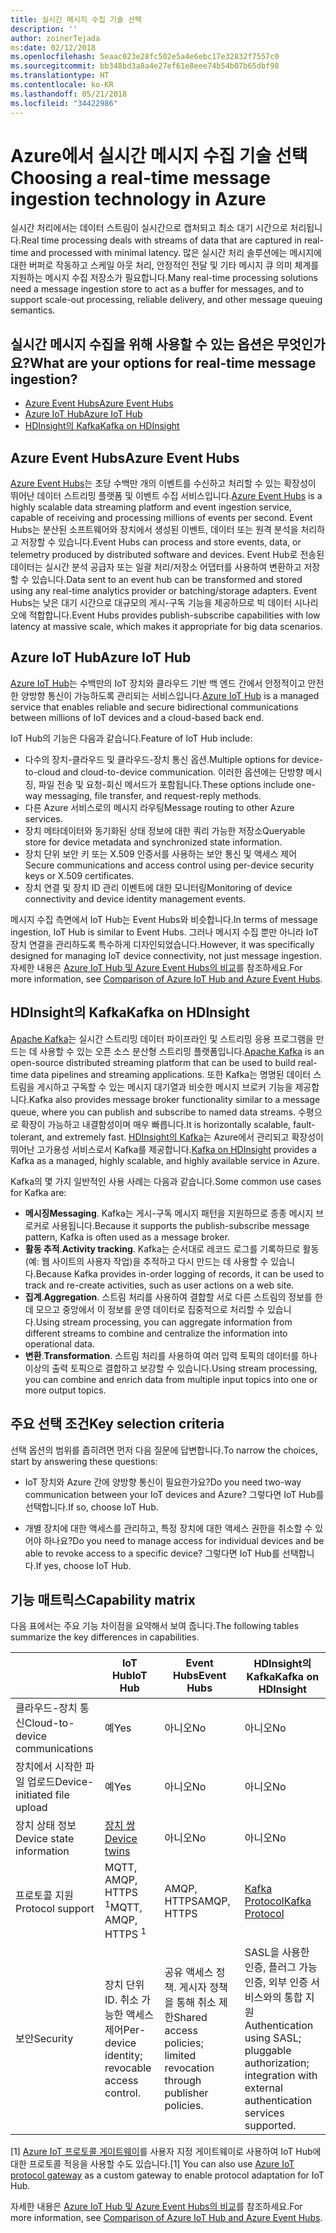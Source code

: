 ```yaml
---
title: 실시간 메시지 수집 기술 선택
description: ''
author: zoinerTejada
ms:date: 02/12/2018
ms.openlocfilehash: 5eaac023e28fc502e5a4e6ebc17e32832f7557c0
ms.sourcegitcommit: bb348bd3a8a4e27ef61e8eee74b54b07b65dbf98
ms.translationtype: HT
ms.contentlocale: ko-KR
ms.lasthandoff: 05/21/2018
ms.locfileid: "34422986"
---
```

# <a name="choosing-a-real-time-message-ingestion-technology-in-azure"></a><span data-ttu-id="dd6da-102">Azure에서 실시간 메시지 수집 기술 선택</span><span class="sxs-lookup"><span data-stu-id="dd6da-102">Choosing a real-time message ingestion technology in Azure</span></span>

<span data-ttu-id="dd6da-103">실시간 처리에서는 데이터 스트림이 실시간으로 캡처되고 최소 대기 시간으로 처리됩니다.</span><span class="sxs-lookup"><span data-stu-id="dd6da-103">Real time processing deals with streams of data that are captured in real-time and processed with minimal latency.</span></span> <span data-ttu-id="dd6da-104">많은 실시간 처리 솔루션에는 메시지에 대한 버퍼로 작동하고 스케일 아웃 처리, 안정적인 전달 및 기타 메시지 큐 의미 체계를 지원하는 메시지 수집 저장소가 필요합니다.</span><span class="sxs-lookup"><span data-stu-id="dd6da-104">Many real-time processing solutions need a message ingestion store to act as a buffer for messages, and to support scale-out processing, reliable delivery, and other message queuing semantics.</span></span> 

## <a name="what-are-your-options-for-real-time-message-ingestion"></a><span data-ttu-id="dd6da-105">실시간 메시지 수집을 위해 사용할 수 있는 옵션은 무엇인가요?</span><span class="sxs-lookup"><span data-stu-id="dd6da-105">What are your options for real-time message ingestion?</span></span>

- [<span data-ttu-id="dd6da-106">Azure Event Hubs</span><span class="sxs-lookup"><span data-stu-id="dd6da-106">Azure Event Hubs</span></span>](/azure/event-hubs/)
- [<span data-ttu-id="dd6da-107">Azure IoT Hub</span><span class="sxs-lookup"><span data-stu-id="dd6da-107">Azure IoT Hub</span></span>](/azure/iot-hub/)
- [<span data-ttu-id="dd6da-108">HDInsight의 Kafka</span><span class="sxs-lookup"><span data-stu-id="dd6da-108">Kafka on HDInsight</span></span>](/azure/hdinsight/kafka/apache-kafka-get-started)

## <a name="azure-event-hubs"></a><span data-ttu-id="dd6da-109">Azure Event Hubs</span><span class="sxs-lookup"><span data-stu-id="dd6da-109">Azure Event Hubs</span></span>

<span data-ttu-id="dd6da-110">[Azure Event Hubs](/azure/event-hubs/)는 초당 수백만 개의 이벤트를 수신하고 처리할 수 있는 확장성이 뛰어난 데이터 스트리밍 플랫폼 및 이벤트 수집 서비스입니다.</span><span class="sxs-lookup"><span data-stu-id="dd6da-110">[Azure Event Hubs](/azure/event-hubs/) is a highly scalable data streaming platform and event ingestion service, capable of receiving and processing millions of events per second.</span></span> <span data-ttu-id="dd6da-111">Event Hubs는 분산된 소프트웨어와 장치에서 생성된 이벤트, 데이터 또는 원격 분석을 처리하고 저장할 수 있습니다.</span><span class="sxs-lookup"><span data-stu-id="dd6da-111">Event Hubs can process and store events, data, or telemetry produced by distributed software and devices.</span></span> <span data-ttu-id="dd6da-112">Event Hub로 전송된 데이터는 실시간 분석 공급자 또는 일괄 처리/저장소 어댑터를 사용하여 변환하고 저장할 수 있습니다.</span><span class="sxs-lookup"><span data-stu-id="dd6da-112">Data sent to an event hub can be transformed and stored using any real-time analytics provider or batching/storage adapters.</span></span> <span data-ttu-id="dd6da-113">Event Hubs는 낮은 대기 시간으로 대규모의 게시-구독 기능을 제공하므로 빅 데이터 시나리오에 적합합니다.</span><span class="sxs-lookup"><span data-stu-id="dd6da-113">Event Hubs provides publish-subscribe capabilities with low latency at massive scale, which makes it appropriate for big data scenarios.</span></span>

## <a name="azure-iot-hub"></a><span data-ttu-id="dd6da-114">Azure IoT Hub</span><span class="sxs-lookup"><span data-stu-id="dd6da-114">Azure IoT Hub</span></span>

<span data-ttu-id="dd6da-115">[Azure IoT Hub](/azure/iot-hub/)는 수백만의 IoT 장치와 클라우드 기반 백 엔드 간에서 안정적이고 안전한 양방향 통신이 가능하도록 관리되는 서비스입니다.</span><span class="sxs-lookup"><span data-stu-id="dd6da-115">[Azure IoT Hub](/azure/iot-hub/) is a managed service that enables reliable and secure bidirectional communications between millions of IoT devices and a cloud-based back end.</span></span>

<span data-ttu-id="dd6da-116">IoT Hub의 기능은 다음과 같습니다.</span><span class="sxs-lookup"><span data-stu-id="dd6da-116">Feature of IoT Hub include:</span></span>

* <span data-ttu-id="dd6da-117">다수의 장치-클라우드 및 클라우드-장치 통신 옵션.</span><span class="sxs-lookup"><span data-stu-id="dd6da-117">Multiple options for device-to-cloud and cloud-to-device communication.</span></span> <span data-ttu-id="dd6da-118">이러한 옵션에는 단방향 메시징, 파일 전송 및 요청-회신 메서드가 포함됩니다.</span><span class="sxs-lookup"><span data-stu-id="dd6da-118">These options include one-way messaging, file transfer, and request-reply methods.</span></span>
* <span data-ttu-id="dd6da-119">다른 Azure 서비스로의 메시지 라우팅</span><span class="sxs-lookup"><span data-stu-id="dd6da-119">Message routing to other Azure services.</span></span>
* <span data-ttu-id="dd6da-120">장치 메타데이터와 동기화된 상태 정보에 대한 쿼리 가능한 저장소</span><span class="sxs-lookup"><span data-stu-id="dd6da-120">Queryable store for device metadata and synchronized state information.</span></span>
* <span data-ttu-id="dd6da-121">장치 단위 보안 키 또는 X.509 인증서를 사용하는 보안 통신 및 액세스 제어</span><span class="sxs-lookup"><span data-stu-id="dd6da-121">Secure communications and access control using per-device security keys or X.509 certificates.</span></span>
* <span data-ttu-id="dd6da-122">장치 연결 및 장치 ID 관리 이벤트에 대한 모니터링</span><span class="sxs-lookup"><span data-stu-id="dd6da-122">Monitoring of device connectivity and device identity management events.</span></span>

<span data-ttu-id="dd6da-123">메시지 수집 측면에서 IoT Hub는 Event Hubs와 비슷합니다.</span><span class="sxs-lookup"><span data-stu-id="dd6da-123">In terms of message ingestion, IoT Hub is similar to Event Hubs.</span></span> <span data-ttu-id="dd6da-124">그러나 메시지 수집 뿐만 아니라 IoT 장치 연결을 관리하도록 특수하게 디자인되었습니다.</span><span class="sxs-lookup"><span data-stu-id="dd6da-124">However, it was specifically designed for managing IoT device connectivity, not just message ingestion.</span></span> <span data-ttu-id="dd6da-125">자세한 내용은 [Azure IoT Hub 및 Azure Event Hubs의 비교](/azure/iot-hub/iot-hub-compare-event-hubs)를 참조하세요.</span><span class="sxs-lookup"><span data-stu-id="dd6da-125">For more information, see [Comparison of Azure IoT Hub and Azure Event Hubs](/azure/iot-hub/iot-hub-compare-event-hubs).</span></span> 

## <a name="kafka-on-hdinsight"></a><span data-ttu-id="dd6da-126">HDInsight의 Kafka</span><span class="sxs-lookup"><span data-stu-id="dd6da-126">Kafka on HDInsight</span></span>

<span data-ttu-id="dd6da-127">[Apache Kafka](https://kafka.apache.org/)는 실시간 스트리밍 데이터 파이프라인 및 스트리밍 응용 프로그램을 만드는 데 사용할 수 있는 오픈 소스 분산형 스트리밍 플랫폼입니다.</span><span class="sxs-lookup"><span data-stu-id="dd6da-127">[Apache Kafka](https://kafka.apache.org/) is an open-source distributed streaming platform that can be used to build real-time data pipelines and streaming applications.</span></span> <span data-ttu-id="dd6da-128">또한 Kafka는 명명된 데이터 스트림을 게시하고 구독할 수 있는 메시지 대기열과 비슷한 메시지 브로커 기능을 제공합니다.</span><span class="sxs-lookup"><span data-stu-id="dd6da-128">Kafka also provides message broker functionality similar to a message queue, where you can publish and subscribe to named data streams.</span></span> <span data-ttu-id="dd6da-129">수평으로 확장이 가능하고 내결함성이며 매우 빠릅니다.</span><span class="sxs-lookup"><span data-stu-id="dd6da-129">It is horizontally scalable, fault-tolerant, and extremely fast.</span></span> <span data-ttu-id="dd6da-130">[HDInsight의 Kafka](/azure/hdinsight/kafka/apache-kafka-get-started)는 Azure에서 관리되고 확장성이 뛰어난 고가용성 서비스로서 Kafka를 제공합니다.</span><span class="sxs-lookup"><span data-stu-id="dd6da-130">[Kafka on HDInsight](/azure/hdinsight/kafka/apache-kafka-get-started) provides a Kafka as a managed, highly scalable, and highly available service in Azure.</span></span> 

<span data-ttu-id="dd6da-131">Kafka의 몇 가지 일반적인 사용 사례는 다음과 같습니다.</span><span class="sxs-lookup"><span data-stu-id="dd6da-131">Some common use cases for Kafka are:</span></span>

* <span data-ttu-id="dd6da-132">**메시징**</span><span class="sxs-lookup"><span data-stu-id="dd6da-132">**Messaging**.</span></span> <span data-ttu-id="dd6da-133">Kafka는 게시-구독 메시지 패턴을 지원하므로 종종 메시지 브로커로 사용됩니다.</span><span class="sxs-lookup"><span data-stu-id="dd6da-133">Because it supports the publish-subscribe message pattern, Kafka is often used as a message broker.</span></span>
* <span data-ttu-id="dd6da-134">**활동 추적**.</span><span class="sxs-lookup"><span data-stu-id="dd6da-134">**Activity tracking**.</span></span> <span data-ttu-id="dd6da-135">Kafka는 순서대로 레코드 로그를 기록하므로 활동(예: 웹 사이트의 사용자 작업)을 추적하고 다시 만드는 데 사용할 수 있습니다.</span><span class="sxs-lookup"><span data-stu-id="dd6da-135">Because Kafka provides in-order logging of records, it can be used to track and re-create activities, such as user actions on a web site.</span></span>
* <span data-ttu-id="dd6da-136">**집계**.</span><span class="sxs-lookup"><span data-stu-id="dd6da-136">**Aggregation**.</span></span> <span data-ttu-id="dd6da-137">스트림 처리를 사용하여 결합할 서로 다른 스트림의 정보를 한데 모으고 중앙에서 이 정보를 운영 데이터로 집중적으로 처리할 수 있습니다.</span><span class="sxs-lookup"><span data-stu-id="dd6da-137">Using stream processing, you can aggregate information from different streams to combine and centralize the information into operational data.</span></span>
* <span data-ttu-id="dd6da-138">**변환**.</span><span class="sxs-lookup"><span data-stu-id="dd6da-138">**Transformation**.</span></span> <span data-ttu-id="dd6da-139">스트림 처리를 사용하여 여러 입력 토픽의 데이터를 하나 이상의 출력 토픽으로 결합하고 보강할 수 있습니다.</span><span class="sxs-lookup"><span data-stu-id="dd6da-139">Using stream processing, you can combine and enrich data from multiple input topics into one or more output topics.</span></span>

## <a name="key-selection-criteria"></a><span data-ttu-id="dd6da-140">주요 선택 조건</span><span class="sxs-lookup"><span data-stu-id="dd6da-140">Key selection criteria</span></span>

<span data-ttu-id="dd6da-141">선택 옵션의 범위를 좁히려면 먼저 다음 질문에 답변합니다.</span><span class="sxs-lookup"><span data-stu-id="dd6da-141">To narrow the choices, start by answering these questions:</span></span>

- <span data-ttu-id="dd6da-142">IoT 장치와 Azure 간에 양방향 통신이 필요한가요?</span><span class="sxs-lookup"><span data-stu-id="dd6da-142">Do you need two-way communication between your IoT devices and Azure?</span></span> <span data-ttu-id="dd6da-143">그렇다면 IoT Hub를 선택합니다.</span><span class="sxs-lookup"><span data-stu-id="dd6da-143">If so, choose IoT Hub.</span></span>

- <span data-ttu-id="dd6da-144">개별 장치에 대한 액세스를 관리하고, 특정 장치에 대한 액세스 권한을 취소할 수 있어야 하나요?</span><span class="sxs-lookup"><span data-stu-id="dd6da-144">Do you need to manage access for individual devices and be able to revoke access to a specific device?</span></span> <span data-ttu-id="dd6da-145">그렇다면 IoT Hub를 선택합니다.</span><span class="sxs-lookup"><span data-stu-id="dd6da-145">If yes, choose IoT Hub.</span></span>

## <a name="capability-matrix"></a><span data-ttu-id="dd6da-146">기능 매트릭스</span><span class="sxs-lookup"><span data-stu-id="dd6da-146">Capability matrix</span></span>

<span data-ttu-id="dd6da-147">다음 표에서는 주요 기능 차이점을 요약해서 보여 줍니다.</span><span class="sxs-lookup"><span data-stu-id="dd6da-147">The following tables summarize the key differences in capabilities.</span></span> 

| | <span data-ttu-id="dd6da-148">IoT Hub</span><span class="sxs-lookup"><span data-stu-id="dd6da-148">IoT Hub</span></span> | <span data-ttu-id="dd6da-149">Event Hubs</span><span class="sxs-lookup"><span data-stu-id="dd6da-149">Event Hubs</span></span> | <span data-ttu-id="dd6da-150">HDInsight의 Kafka</span><span class="sxs-lookup"><span data-stu-id="dd6da-150">Kafka on HDInsight</span></span> |
| --- | --- | --- | --- |
| <span data-ttu-id="dd6da-151">클라우드-장치 통신</span><span class="sxs-lookup"><span data-stu-id="dd6da-151">Cloud-to-device communications</span></span> | <span data-ttu-id="dd6da-152">예</span><span class="sxs-lookup"><span data-stu-id="dd6da-152">Yes</span></span> | <span data-ttu-id="dd6da-153">아니오</span><span class="sxs-lookup"><span data-stu-id="dd6da-153">No</span></span> | <span data-ttu-id="dd6da-154">아니오</span><span class="sxs-lookup"><span data-stu-id="dd6da-154">No</span></span> |
| <span data-ttu-id="dd6da-155">장치에서 시작한 파일 업로드</span><span class="sxs-lookup"><span data-stu-id="dd6da-155">Device-initiated file upload</span></span> | <span data-ttu-id="dd6da-156">예</span><span class="sxs-lookup"><span data-stu-id="dd6da-156">Yes</span></span> | <span data-ttu-id="dd6da-157">아니오</span><span class="sxs-lookup"><span data-stu-id="dd6da-157">No</span></span> | <span data-ttu-id="dd6da-158">아니오</span><span class="sxs-lookup"><span data-stu-id="dd6da-158">No</span></span> |
| <span data-ttu-id="dd6da-159">장치 상태 정보</span><span class="sxs-lookup"><span data-stu-id="dd6da-159">Device state information</span></span> | [<span data-ttu-id="dd6da-160">장치 쌍</span><span class="sxs-lookup"><span data-stu-id="dd6da-160">Device twins</span></span>](/azure/iot-hub/iot-hub-devguide-device-twins) | <span data-ttu-id="dd6da-161">아니오</span><span class="sxs-lookup"><span data-stu-id="dd6da-161">No</span></span> | <span data-ttu-id="dd6da-162">아니오</span><span class="sxs-lookup"><span data-stu-id="dd6da-162">No</span></span> |
| <span data-ttu-id="dd6da-163">프로토콜 지원</span><span class="sxs-lookup"><span data-stu-id="dd6da-163">Protocol support</span></span> | <span data-ttu-id="dd6da-164">MQTT, AMQP, HTTPS <sup>1</sup></span><span class="sxs-lookup"><span data-stu-id="dd6da-164">MQTT, AMQP, HTTPS <sup>1</sup></span></span> | <span data-ttu-id="dd6da-165">AMQP, HTTPS</span><span class="sxs-lookup"><span data-stu-id="dd6da-165">AMQP, HTTPS</span></span> | [<span data-ttu-id="dd6da-166">Kafka Protocol</span><span class="sxs-lookup"><span data-stu-id="dd6da-166">Kafka Protocol</span></span>](https://cwiki.apache.org/confluence/display/KAFKA/A+Guide+To+The+Kafka+Protocol) |
| <span data-ttu-id="dd6da-167">보안</span><span class="sxs-lookup"><span data-stu-id="dd6da-167">Security</span></span> | <span data-ttu-id="dd6da-168">장치 단위 ID. 취소 가능한 액세스 제어</span><span class="sxs-lookup"><span data-stu-id="dd6da-168">Per-device identity; revocable access control.</span></span> | <span data-ttu-id="dd6da-169">공유 액세스 정책. 게시자 정책을 통해 취소 제한</span><span class="sxs-lookup"><span data-stu-id="dd6da-169">Shared access policies; limited revocation through publisher policies.</span></span> | <span data-ttu-id="dd6da-170">SASL을 사용한 인증, 플러그 가능 인증, 외부 인증 서비스와의 통합 지원</span><span class="sxs-lookup"><span data-stu-id="dd6da-170">Authentication using SASL; pluggable authorization; integration with external authentication services supported.</span></span> |

<span data-ttu-id="dd6da-171">[1] [Azure IoT 프로토콜 게이트웨이](/azure/iot-hub/iot-hub-protocol-gateway)를 사용자 지정 게이트웨이로 사용하여 IoT Hub에 대한 프로토콜 적응을 사용할 수도 있습니다.</span><span class="sxs-lookup"><span data-stu-id="dd6da-171">[1] You can also use [Azure IoT protocol gateway](/azure/iot-hub/iot-hub-protocol-gateway) as a custom gateway to enable protocol adaptation for IoT Hub.</span></span>

<span data-ttu-id="dd6da-172">자세한 내용은 [Azure IoT Hub 및 Azure Event Hubs의 비교](/azure/iot-hub/iot-hub-compare-event-hubs)를 참조하세요.</span><span class="sxs-lookup"><span data-stu-id="dd6da-172">For more information, see [Comparison of Azure IoT Hub and Azure Event Hubs](/azure/iot-hub/iot-hub-compare-event-hubs).</span></span>
